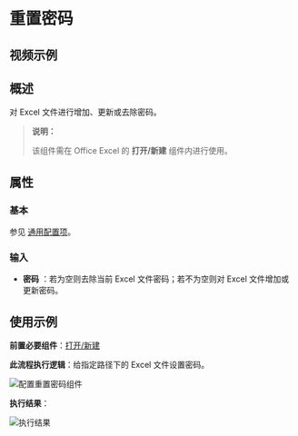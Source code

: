 # 重置密码

## 视频示例

## 概述

对 Excel 文件进行增加、更新或去除密码。

> **说明：**
>
> 该组件需在 Office Excel 的 **打开/新建** 组件内进行使用。

## 属性

### 基本

参见 [通用配置项](../../Appendix/CommonConfigurationItems.md)。

### 输入

- **密码** ：若为空则去除当前 Excel 文件密码；若不为空则对 Excel 文件增加或更新密码。

## 使用示例

**前置必要组件**：[打开/新建](../OfficeExcel/OpenExcel.md)

**此流程执行逻辑**：给指定路径下的 Excel 文件设置密码。

![配置重置密码组件](https://docimages.blob.core.chinacloudapi.cn/images/Activities/ResetPassword1.png)

**执行结果**：

![执行结果](https://docimages.blob.core.chinacloudapi.cn/images/Activities/ResetPassword2.png)